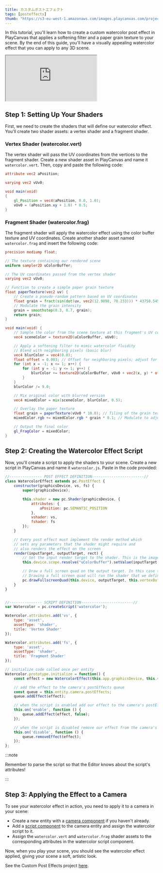 ```yaml
---
title: カスタムポストエフェクト
tags: [posteffects]
thumb: "https://s3-eu-west-1.amazonaws.com/images.playcanvas.com/projects/12/406045/ABC61F-image-75.jpg"
---
```


In this tutorial, you'll learn how to create a custom watercolor post effect in PlayCanvas that applies a softening filter and a paper grain texture to your scene. By the end of this guide, you'll have a visually appealing watercolor effect that you can apply to any 3D scene.

<div className="iframe-container">
    <iframe src="https://playcanv.as/p/3je0YP0q/" title="Custom Post Effects"></iframe>
</div>

## Step 1: Setting Up Your Shaders

First, we need to create the shaders that will define our watercolor effect. You'll create two shader assets: a vertex shader and a fragment shader.

### Vertex Shader (watercolor.vert)

The vertex shader will pass the UV coordinates from the vertices to the fragment shader. Create a new shader asset in PlayCanvas and name it `watercolor.vert`. Then, copy and paste the following code:

```glsl title="watercolor.vert"
attribute vec2 aPosition;

varying vec2 vUv0;

void main(void)
{
    gl_Position = vec4(aPosition, 0.0, 1.0);
    vUv0 = (aPosition.xy + 1.0) * 0.5;
}
```

### Fragment Shader (watercolor.frag)

The fragment shader will apply the watercolor effect using the color buffer texture and UV coordinates. Create another shader asset named `watercolor.frag` and insert the following code:

```glsl title="watercolor.frag"
precision mediump float;

// The texture containing our rendered scene
uniform sampler2D uColorBuffer;

// The UV coordinates passed from the vertex shader
varying vec2 vUv0;

// Function to create a simple paper grain texture
float paperTexture(vec2 uv) {
    // Create a pseudo-random pattern based on UV coordinates
    float grain = fract(sin(dot(uv, vec2(12.9898, 78.233))) * 43758.5453);
    // Modulate the grain intensity
    grain = smoothstep(0.3, 0.7, grain);
    return grain;
}

void main(void) {
    // Sample the color from the scene texture at this fragment's UV coordinates
    vec4 sceneColor = texture2D(uColorBuffer, vUv0);

    // Apply a softening filter to mimic watercolor fluidity
    // Blend with neighboring pixels (basic blur)
    vec4 blurColor = vec4(0.0);
    float offset = 0.003; // Offset for neighboring pixels; adjust for blur amount
    for (int x = -1; x <= 1; x++) {
        for (int y = -1; y <= 1; y++) {
            blurColor += texture2D(uColorBuffer, vUv0 + vec2(x, y) * offset);
        }
    }
    blurColor /= 9.0;

    // Mix original color with blurred version
    vec4 mixedColor = mix(sceneColor, blurColor, 0.5);

    // Overlay the paper texture
    float grain = paperTexture(vUv0 * 10.0); // Tiling of the grain texture
    mixedColor.rgb += mixedColor.rgb * grain * 0.1; // Modulate to adjust intensity

    // Output the final color
    gl_FragColor = mixedColor;
}
```

## Step 2: Creating the Watercolor Effect Script

Now, you'll create a script to apply the shaders to your scene. Create a new script in PlayCanvas and name it `watercolor.js`. Paste in the code provided:

```javascript
//--------------- POST EFFECT DEFINITION------------------------//
class WatercolorEffect extends pc.PostEffect {
    constructor(graphicsDevice, vs, fs) {
        super(graphicsDevice);

        this.shader = new pc.Shader(graphicsDevice, {
            attributes: {
                aPosition: pc.SEMANTIC_POSITION
            },
            vshader: vs,
            fshader: fs
        });
    }

    // Every post effect must implement the render method which 
    // sets any parameters that the shader might require and 
    // also renders the effect on the screen
    render(inputTarget, outputTarget, rect) {
        // Set the input render target to the shader. This is the image rendered from our camera
        this.device.scope.resolve("uColorBuffer").setValue(inputTarget.colorBuffer);

        // Draw a full screen quad on the output target. In this case the output target is the screen.
        // Drawing a full screen quad will run the shader that we defined above
        pc.drawFullscreenQuad(this.device, outputTarget, this.vertexBuffer, this.shader, rect);
    }
}


//--------------- SCRIPT DEFINITION------------------------//
var Watercolor = pc.createScript('watercolor');

Watercolor.attributes.add('vs', {
    type: 'asset',
    assetType: 'shader',
    title: 'Vertex Shader'
});

Watercolor.attributes.add('fs', {
    type: 'asset',
    assetType: 'shader',
    title: 'Fragment Shader'
});

// initialize code called once per entity
Watercolor.prototype.initialize = function() {
    const effect = new WatercolorEffect(this.app.graphicsDevice, this.vs.resource, this.fs.resource);

    // add the effect to the camera's postEffects queue
    const queue = this.entity.camera.postEffects;
    queue.addEffect(effect);

    // when the script is enabled add our effect to the camera's postEffects queue
    this.on('enable', function () {
        queue.addEffect(effect, false); 
    });

    // when the script is disabled remove our effect from the camera's postEffects queue
    this.on('disable', function () {
        queue.removeEffect(effect); 
    });
};
```

:::note

Remember to parse the script so that the Editor knows about the script's attributes!

:::

## Step 3: Applying the Effect to a Camera

To see your watercolor effect in action, you need to apply it to a camera in your scene:

* Create a new entity with a [camera component](/user-manual/scenes/components/camera) if you haven't already.
* Add a [script component](/user-manual/scenes/components/script) to the camera entity and assign the watercolor script to it.
* Assign the `watercolor.vert` and `watercolor.frag` shader assets to the corresponding attributes in the watercolor script component.

Now, when you play your scene, you should see the watercolor effect applied, giving your scene a soft, artistic look.

See the Custom Post Effects project [here](https://playcanvas.com/project/406045).
